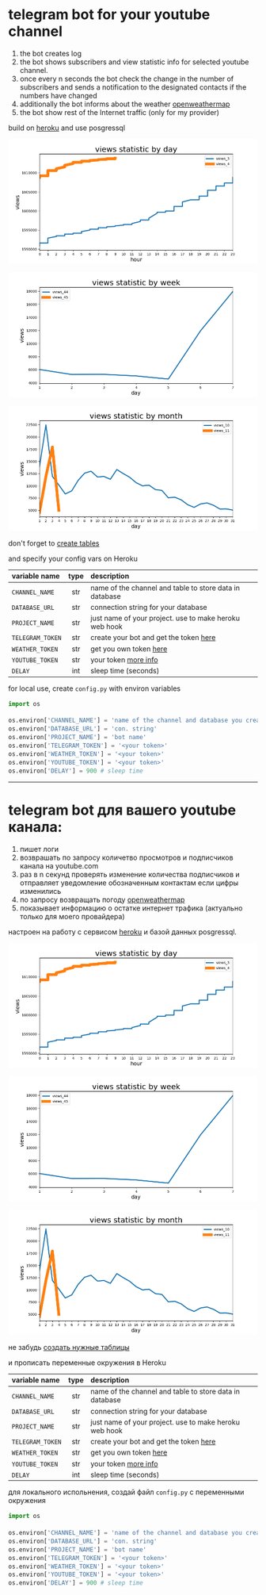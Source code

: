 # telegram bot for your youtube channel
1. the bot creates log
2. the bot shows subscribers and view statistic info for selected youtube channel.
3. once every n seconds the bot check the change in the number of subscribers and sends a notification to the designated contacts if the numbers have changed
4. additionally the bot informs about the weather [openweathermap](https://openweathermap.org/)
5. the bot show rest of the Internet traffic (only for my provider)

build on [heroku](https://www.heroku.com/) and use posgressql

![day stat](samples/day.png)

![week stat](samples/week.png)

![month stat](samples/month.png)

don't forget to [create tables](samples/make_main_tables.sql)

and specify your config vars on Heroku

|**variable name**|type|description|
|:---|:---:|:---|
`CHANNEL_NAME`|str|name of the channel and table to store data in database|
`DATABASE_URL`|str|connection string for your database|
`PROJECT_NAME`|str|just name of your project. use to make heroku web hook|
`TELEGRAM_TOKEN`|str|create your bot and get the token [here](https://tlgrm.ru/docs/bots)|
`WEATHER_TOKEN`|str|get you own token [here](https://home.openweathermap.org/users/sign_up)|
`YOUTUBE_TOKEN`|str|your token [more info](https://developers.google.com/youtube/registering_an_application)|
`DELAY`|int|sleep time (seconds)|


for local use, create `config.py` with environ variables

```python
import os

os.environ['CHANNEL_NAME'] = 'name of the channel and database you create'
os.environ['DATABASE_URL'] = 'con. string'
os.environ['PROJECT_NAME'] = 'bot name'
os.environ['TELEGRAM_TOKEN'] = '<your token>'
os.environ['WEATHER_TOKEN'] = '<your token>'
os.environ['YOUTUBE_TOKEN'] = '<your token>'
os.environ['DELAY'] = 900 # sleep time
```

***

# telegram bot для вашего youtube канала: 
1. пишет логи
2. возврашать по запросу количетво просмотров и подписчиков канала на youtube.com
3. раз в n секунд проверять изменение количества подписчиков и отправляет уведомление обозначенным контактам если цифры изменились
4. по запросу возвращать погоду [openweathermap](https://openweathermap.org/)
5. показывает информацию о остатке интернет трафика (актуально только для моего провайдера)

настроен на работу с сервисом [heroku](https://www.heroku.com/)  и базой данных posgressql.

![day stat](samples/day.png)

![week stat](samples/week.png)

![month stat](samples/month.png)

не забудь [создать нужные таблицы](samples/make_main_tables.sql)


и прописать переменные окружения в Heroku


|**variable name**|type|description|
|:---|:---:|:---|
`CHANNEL_NAME`|str|name of the channel and table to store data in database|
`DATABASE_URL`|str|connection string for your database|
`PROJECT_NAME`|str|just name of your project. use to make heroku web hook|
`TELEGRAM_TOKEN`|str|create your bot and get the token [here](https://tlgrm.ru/docs/bots)|
`WEATHER_TOKEN`|str|get you own token [here](https://home.openweathermap.org/users/sign_up)|
`YOUTUBE_TOKEN`|str|your token [more info](https://developers.google.com/youtube/registering_an_application)|
`DELAY`|int|sleep time (seconds)|


для локального испольнения, создай файл `config.py` с переменными окружения

```python
import os

os.environ['CHANNEL_NAME'] = 'name of the channel and database you create'
os.environ['DATABASE_URL'] = 'con. string'
os.environ['PROJECT_NAME'] = 'bot name'
os.environ['TELEGRAM_TOKEN'] = '<your token>'
os.environ['WEATHER_TOKEN'] = '<your token>'
os.environ['YOUTUBE_TOKEN'] = '<your token>'
os.environ['DELAY'] = 900 # sleep time
```